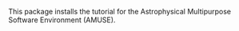This package installs the tutorial for the Astrophysical Multipurpose Software Environment (AMUSE).
